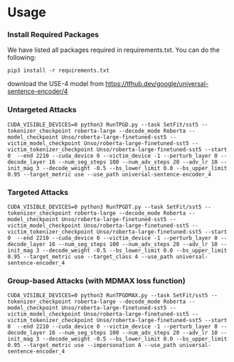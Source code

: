 # Usage
### Install Required Packages
We have listed all packages required in requirements.txt. You can do the following:
```
pip3 install -r requirements.txt
```
download the USE-4 model from https://tfhub.dev/google/universal-sentence-encoder/4 

### Untargeted Attacks
```
CUDA_VISIBLE_DEVICES=0 python3 RunTPGD.py --task SetFit/sst5 --tokenizer_checkpoint roberta-large --decode_mode Roberta --model_checkpoint Unso/roberta-large-finetuned-sst5 --victim_model_checkpoint Unso/roberta-large-finetuned-sst5 --victim_tokenizer_checkpoint Unso/roberta-large-finetuned-sst5 --start 0  --end 2210 --cuda_device 0 --victim_device -1 --perturb_layer 0 --decode_layer 16 --num_seg_steps 100 --num_adv_steps 20 --adv_lr 10 --init_mag 3 --decode_weight -0.5 --bs_lower_limit 0.0 --bs_upper_limit 0.95 --target_metric use --use_path universal-sentence-encoder_4
```

### Targeted Attacks
```
CUDA_VISIBLE_DEVICES=0 python3 RunTPGDT.py --task SetFit/sst5 --tokenizer_checkpoint roberta-large --decode_mode Roberta --model_checkpoint Unso/roberta-large-finetuned-sst5 --victim_model_checkpoint Unso/roberta-large-finetuned-sst5 --victim_tokenizer_checkpoint Unso/roberta-large-finetuned-sst5 --start 0  --end 2210 --cuda_device 0 --victim_device -1 --perturb_layer 0 --decode_layer 16 --num_seg_steps 100 --num_adv_steps 20 --adv_lr 10 --init_mag 3 --decode_weight -0.5 --bs_lower_limit 0.0 --bs_upper_limit 0.95 --target_metric use --target_class 4 --use_path universal-sentence-encoder_4
```

### Group-based Attacks (with MDMAX loss function)
```
CUDA_VISIBLE_DEVICES=0 python3 RunTPGDMAX.py --task SetFit/sst5 --tokenizer_checkpoint roberta-large --decode_mode Roberta --model_checkpoint Unso/roberta-large-finetuned-sst5 --victim_model_checkpoint Unso/roberta-large-finetuned-sst5 --victim_tokenizer_checkpoint Unso/roberta-large-finetuned-sst5 --start 0  --end 2210 --cuda_device 0 --victim_device -1 --perturb_layer 0 --decode_layer 16 --num_seg_steps 100 --num_adv_steps 20 --adv_lr 10 --init_mag 3 --decode_weight -0.5 --bs_lower_limit 0.0 --bs_upper_limit 0.95 --target_metric use --impersonation A --use_path universal-sentence-encoder_4
```

